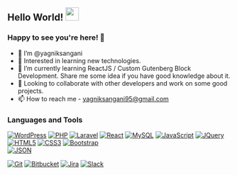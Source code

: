 <!--
**yagniksangani/yagniksangani** is a ✨ _special_ ✨ repository because its `README.md` (this file) appears on your GitHub profile.
You can click the Preview link to take a look at your changes.
--->

## Hello World! <img src="https://raw.githubusercontent.com/iampavangandhi/iampavangandhi/master/gifs/Hi.gif" width="30px"></h2>

### Happy to see you're here! 🤩 

- 👋 I’m @yagniksangani
- 👀 Interested in learning new technologies.
- 🌱 I’m currently learning ReactJS / Custom Gutenberg Block Development. Share me some idea if you have good knowledge about it.
- 💞️ Looking to collaborate with other developers and work on some good projects. 
- 📫 How to reach me - yagniksangani95@gmail.com

### Languages and Tools 

[![WordPress](https://img.shields.io/badge/-WordPress-blue?style=flat&logo=wordpress&link=https://github.com/yagniksangani)](https://github.com/yagniksangani)
[![PHP](https://img.shields.io/badge/PHP-777BB4?style=flat&logo=php&logoColor=white&link=https://github.com/yagniksangani)](https://github.com/yagniksangani)
[![Laravel](https://img.shields.io/badge/Laravel-FF2D20?style=flat&logo=laravel&logoColor=white&link=https://github.com/yagniksangani)](https://github.com/yagniksangani)
[![React](https://img.shields.io/badge/React-20232A?style=flat&logo=react&logoColor=61DAFB&link=https://github.com/yagniksangani)](https://github.com/yagniksangani) 
[![MySQL](https://img.shields.io/badge/-MySQL-black?style=flat&logo=mysql&link=https://github.com/yagniksangani)](https://github.com/yagniksangani)
[![JavaScript](https://img.shields.io/badge/-JavaScript-black?style=flat&logo=javascript&link=https://github.com/yagniksangani)](https://github.com/yagniksangani) 
[![JQuery](https://img.shields.io/badge/-JQuery-blue?style=flat&logo=jquery&link=https://github.com/yagniksangani)](https://github.com/yagniksangani)
[![HTML5](https://img.shields.io/badge/-HTML5-E34F26?style=flat&logo=html5&logoColor=white&link=https://github.com/yagniksangani)](https://github.com/yagniksangani) 
[![CSS3](https://img.shields.io/badge/-CSS3-1572B6?style=flat&logo=css3&link=https://github.com/yagniksangani)](https://github.com/yagniksangani) 
[![Bootstrap](https://img.shields.io/badge/-Bootstrap-563D7C?style=flat&logo=bootstrap&link=https://github.com/yagniksangani)](https://github.com/yagniksangani)  
[![JSON](https://img.shields.io/badge/-json-02569B?style=flat&logo=json&link=https://github.com/yagniksangani)](https://github.com/yagniksangani)


[![Git](https://img.shields.io/badge/-Git-black?style=flat&logo=git&link=https://github.com/yagniksangani)](https://github.com/yagniksangani) 
[![Bitbucket](https://img.shields.io/badge/-Bitbucket-blue?style=flat&logo=bitbucket&link=https://github.com/yagniksangani)](https://github.com/yagniksangani)
[![Jira](https://img.shields.io/badge/-JIra-0052cc?style=flat&logo=jira&link=https://github.com/yagniksangani)](https://github.com/yagniksangani)
[![Slack](https://img.shields.io/badge/Slack-4A154B?style=flat&logo=slack&logoColor=white&link=https://github.com/yagniksangani)](https://github.com/yagniksangani)
